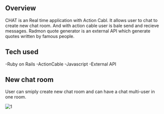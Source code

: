 ## Overview

CHAT is an Real time application with Action Cabl. It allows user to chat to create new chat room. And with action cable user is bale send and recieve messages. Radmon quote generator is an external API which generate quotes written by famous people.

## Tech used

-Ruby on Rails
-ActionCable
-Javascript 
-External API

## New chat room

User can smiply create new chat room and can have a chat multi-user in one room.

![1](https://user-images.githubusercontent.com/48190085/63797602-6421bd00-c8d6-11e9-8ce4-998e5304d32d.jpg)


 



